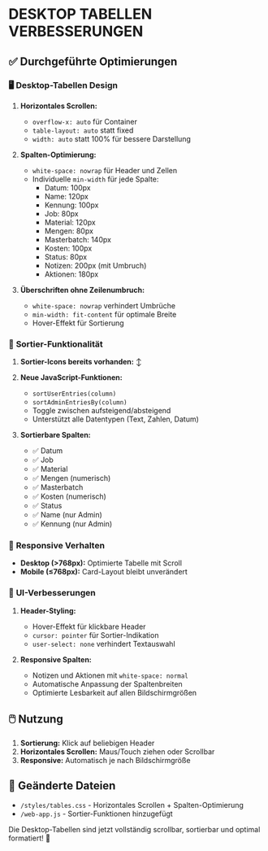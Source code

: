# DESKTOP TABELLEN VERBESSERUNGEN

## ✅ Durchgeführte Optimierungen

### 🖥️ **Desktop-Tabellen Design**

1. **Horizontales Scrollen:**
   - `overflow-x: auto` für Container
   - `table-layout: auto` statt fixed
   - `width: auto` statt 100% für bessere Darstellung

2. **Spalten-Optimierung:**
   - `white-space: nowrap` für Header und Zellen
   - Individuelle `min-width` für jede Spalte:
     - Datum: 100px
     - Name: 120px  
     - Kennung: 100px
     - Job: 80px
     - Material: 120px
     - Mengen: 80px
     - Masterbatch: 140px
     - Kosten: 100px
     - Status: 80px
     - Notizen: 200px (mit Umbruch)
     - Aktionen: 180px

3. **Überschriften ohne Zeilenumbruch:**
   - `white-space: nowrap` verhindert Umbrüche
   - `min-width: fit-content` für optimale Breite
   - Hover-Effekt für Sortierung

### 🔄 **Sortier-Funktionalität**

1. **Sortier-Icons bereits vorhanden:** ↕
2. **Neue JavaScript-Funktionen:**
   - `sortUserEntries(column)` 
   - `sortAdminEntriesBy(column)`
   - Toggle zwischen aufsteigend/absteigend
   - Unterstützt alle Datentypen (Text, Zahlen, Datum)

3. **Sortierbare Spalten:**
   - ✅ Datum
   - ✅ Job
   - ✅ Material  
   - ✅ Mengen (numerisch)
   - ✅ Masterbatch
   - ✅ Kosten (numerisch)
   - ✅ Status
   - ✅ Name (nur Admin)
   - ✅ Kennung (nur Admin)

### 📱 **Responsive Verhalten**

- **Desktop (>768px):** Optimierte Tabelle mit Scroll
- **Mobile (≤768px):** Card-Layout bleibt unverändert

### 🎨 **UI-Verbesserungen**

1. **Header-Styling:**
   - Hover-Effekt für klickbare Header
   - `cursor: pointer` für Sortier-Indikation
   - `user-select: none` verhindert Textauswahl

2. **Responsive Spalten:**
   - Notizen und Aktionen mit `white-space: normal`
   - Automatische Anpassung der Spaltenbreiten
   - Optimierte Lesbarkeit auf allen Bildschirmgrößen

## 🖱️ **Nutzung**

1. **Sortierung:** Klick auf beliebigen Header
2. **Horizontales Scrollen:** Maus/Touch ziehen oder Scrollbar
3. **Responsive:** Automatisch je nach Bildschirmgröße

## 📁 **Geänderte Dateien**

- `/styles/tables.css` - Horizontales Scrollen + Spalten-Optimierung
- `/web-app.js` - Sortier-Funktionen hinzugefügt

Die Desktop-Tabellen sind jetzt vollständig scrollbar, sortierbar und optimal formatiert! 🎉
